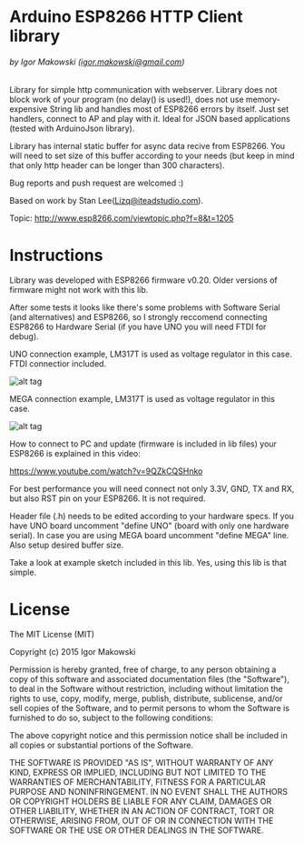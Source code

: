 # Arduino ESP8266 HTTP Client library #
###### by Igor Makowski (igor.makowski@gmail.com)

Library for simple http communication with webserver. Library does not block
work of your program (no delay() is used!), does not use memory-expensive
String lib and handles most of ESP8266 errors by itself.
Just set handlers, connect to AP and play with it. Ideal for JSON based
applications (tested with ArduinoJson library).

Library has internal static buffer for async data recive from ESP8266. You will 
need to set size of this buffer according to your needs (but keep in mind that
only http header can be longer than 300 characters).

Bug reports and push request are welcomed :)

Based on work by Stan Lee(Lizq@iteadstudio.com).

Topic:
http://www.esp8266.com/viewtopic.php?f=8&t=1205

# Instructions #

Library was developed with ESP8266 firmware v0.20. Older versions of firmware
might not work with this lib.  

After some tests it looks like there's some problems with Software Serial (and alternatives)
and ESP8266, so I strongly reccomend connecting ESP8266 to Hardware Serial (if you have UNO
you will need FTDI for debug).

UNO connection example, LM317T is used as voltage regulator in this case. FTDI connectior included.

![alt tag](https://dl.dropboxusercontent.com/u/2844497/ESP8266/uno.png)
  
  
MEGA connection example, LM317T is used as voltage regulator in this case.

![alt tag](https://dl.dropboxusercontent.com/u/2844497/ESP8266/mega.png)


How to connect to PC and update (firmware is included in lib files) your ESP8266 is explained in this video: 

https://www.youtube.com/watch?v=9QZkCQSHnko

For best performance you will need connect not only 3.3V, GND, TX and RX, but
also RST pin on your ESP8266. It is not required.

Header file (.h) needs to be edited according to your hardware specs. If you have UNO board uncomment "define UNO" (board with only one hardware serial). In case you are using MEGA board uncomment "define MEGA" line. Also setup desired buffer size.

Take a look at example sketch included in this lib. Yes, using this lib is that simple.

	
# License #
The MIT License (MIT)

Copyright (c) 2015 Igor Makowski

Permission is hereby granted, free of charge, to any person obtaining a copy
of this software and associated documentation files (the "Software"), to deal
in the Software without restriction, including without limitation the rights
to use, copy, modify, merge, publish, distribute, sublicense, and/or sell
copies of the Software, and to permit persons to whom the Software is
furnished to do so, subject to the following conditions:

The above copyright notice and this permission notice shall be included in
all copies or substantial portions of the Software.

THE SOFTWARE IS PROVIDED "AS IS", WITHOUT WARRANTY OF ANY KIND, EXPRESS OR
IMPLIED, INCLUDING BUT NOT LIMITED TO THE WARRANTIES OF MERCHANTABILITY,
FITNESS FOR A PARTICULAR PURPOSE AND NONINFRINGEMENT. IN NO EVENT SHALL THE
AUTHORS OR COPYRIGHT HOLDERS BE LIABLE FOR ANY CLAIM, DAMAGES OR OTHER
LIABILITY, WHETHER IN AN ACTION OF CONTRACT, TORT OR OTHERWISE, ARISING FROM,
OUT OF OR IN CONNECTION WITH THE SOFTWARE OR THE USE OR OTHER DEALINGS IN
THE SOFTWARE.





